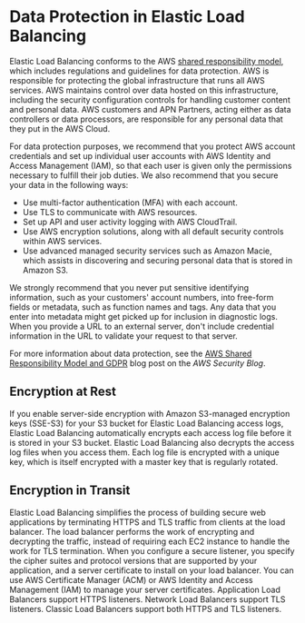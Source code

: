 # Data Protection in Elastic Load Balancing<a name="data-protection"></a>

Elastic Load Balancing conforms to the AWS [shared responsibility model](http://aws.amazon.com/compliance/shared-responsibility-model/), which includes regulations and guidelines for data protection\. AWS is responsible for protecting the global infrastructure that runs all AWS services\. AWS maintains control over data hosted on this infrastructure, including the security configuration controls for handling customer content and personal data\. AWS customers and APN Partners, acting either as data controllers or data processors, are responsible for any personal data that they put in the AWS Cloud\. 

For data protection purposes, we recommend that you protect AWS account credentials and set up individual user accounts with AWS Identity and Access Management \(IAM\), so that each user is given only the permissions necessary to fulfill their job duties\. We also recommend that you secure your data in the following ways:
+ Use multi\-factor authentication \(MFA\) with each account\.
+ Use TLS to communicate with AWS resources\.
+ Set up API and user activity logging with AWS CloudTrail\.
+ Use AWS encryption solutions, along with all default security controls within AWS services\.
+ Use advanced managed security services such as Amazon Macie, which assists in discovering and securing personal data that is stored in Amazon S3\.

We strongly recommend that you never put sensitive identifying information, such as your customers' account numbers, into free\-form fields or metadata, such as function names and tags\. Any data that you enter into metadata might get picked up for inclusion in diagnostic logs\. When you provide a URL to an external server, don't include credential information in the URL to validate your request to that server\.

For more information about data protection, see the [AWS Shared Responsibility Model and GDPR](http://aws.amazon.com/blogs/security/the-aws-shared-responsibility-model-and-gdpr/) blog post on the *AWS Security Blog*\.

## Encryption at Rest<a name="encryption-rest"></a>

If you enable server\-side encryption with Amazon S3\-managed encryption keys \(SSE\-S3\) for your S3 bucket for Elastic Load Balancing access logs, Elastic Load Balancing automatically encrypts each access log file before it is stored in your S3 bucket\. Elastic Load Balancing also decrypts the access log files when you access them\. Each log file is encrypted with a unique key, which is itself encrypted with a master key that is regularly rotated\.

## Encryption in Transit<a name="encryption-transit"></a>

Elastic Load Balancing simplifies the process of building secure web applications by terminating HTTPS and TLS traffic from clients at the load balancer\. The load balancer performs the work of encrypting and decrypting the traffic, instead of requiring each EC2 instance to handle the work for TLS termination\. When you configure a secure listener, you specify the cipher suites and protocol versions that are supported by your application, and a server certificate to install on your load balancer\. You can use AWS Certificate Manager \(ACM\) or AWS Identity and Access Management \(IAM\) to manage your server certificates\. Application Load Balancers support HTTPS listeners\. Network Load Balancers support TLS listeners\. Classic Load Balancers support both HTTPS and TLS listeners\.
